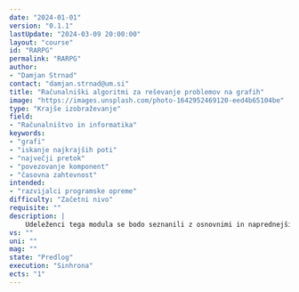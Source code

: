 ```yaml
---
date: "2024-01-01" 
version: "0.1.1"
lastUpdate: "2024-03-09 20:00:00"
layout: "course"
id: "RARPG"
permalink: "RARPG"
author:
- "Damjan Strnad"
contact: "damjan.strnad@um.si"
title: "Računalniški algoritmi za reševanje problemov na grafih"
image: "https://images.unsplash.com/photo-1642952469120-eed4b65104be"
type: "Krajše izobraževanje"
field:
- "Računalništvo in informatika"
keywords:
- "grafi"
- "iskanje najkrajših poti"
- "največji pretok"
- "povezovanje komponent"
- "časovna zahtevnost"
intended:
- "razvijalci programske opreme"
difficulty: "Začetni nivo"
requisite: ""
description: |
    Udeleženci tega modula se bodo seznanili z osnovnimi in naprednejšimi algoritmi za reševanje problemov nad grafi. V uvodnem delu se bodo seznanili s podatkovno strukturo graf in spoznali osnovne pojme, povezane z grafi. V obliki grafa bodo predstavili različne praktične primere in spoznali tipe problemov na splošnih in posebnih grafih, ki jih rešujemo z računalniškimi algoritmi. Izbrane vrste problemov, kot so iskanje najkrajših poti, največjega pretoka ali povezanih komponent v grafu, bodo s pomočjo programskih knjižnic rešili na grafih različnih velikosti in analizirali praktične omejitve v smislu časovne zahtevnosti. Za določene oblike optimizacijskih nalog bodo uporabili hitrejše aproksimativne rešitve in jih primerjali z optimalnimi.
vs: ""
uni: ""
mag: ""
state: "Predlog"
execution: "Sinhrona"
ects: "1"
---
```


